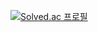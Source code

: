 [![Solved.ac
프로필](http://mazassumnida.wtf/api/v2/generate_badge?boj={tiktakz112})](https://solved.ac/{tiktakz112})
